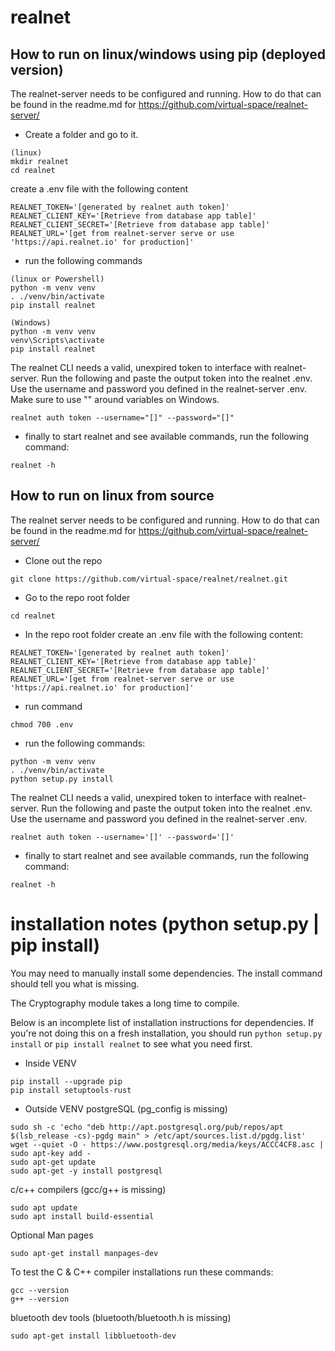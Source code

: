 # realnet
## How to run on linux/windows using pip (deployed version)
The realnet-server needs to be configured and running. How to do that can be found in the readme.md for https://github.com/virtual-space/realnet-server/

- Create a folder and go to it.
```
(linux)
mkdir realnet
cd realnet
```

create a .env file with the following content
```
REALNET_TOKEN='[generated by realnet auth token]'
REALNET_CLIENT_KEY='[Retrieve from database app table]'
REALNET_CLIENT_SECRET='[Retrieve from database app table]'
REALNET_URL='[get from realnet-server serve or use 'https://api.realnet.io' for production]'
```

- run the following commands
```
(linux or Powershell)
python -m venv venv
. ./venv/bin/activate
pip install realnet

(Windows)
python -m venv venv
venv\Scripts\activate
pip install realnet
```

The realnet CLI needs a valid, unexpired token to interface with realnet-server. Run the following and paste the output token into the realnet .env. Use the username and password you defined in the realnet-server .env. Make sure to use "" around variables on Windows.
```
realnet auth token --username="[]" --password="[]"
```

- finally to start realnet and see available commands, run the following command:
```
realnet -h
```

## How to run on linux from source

The realnet server needs to be configured and running. How to do that can be found in the readme.md for https://github.com/virtual-space/realnet-server/

- Clone out the repo
```
git clone https://github.com/virtual-space/realnet/realnet.git
```

- Go to the repo root folder 
```
cd realnet
```

- In the repo root folder create an .env file with the following content:
```
REALNET_TOKEN='[generated by realnet auth token]'
REALNET_CLIENT_KEY='[Retrieve from database app table]'
REALNET_CLIENT_SECRET='[Retrieve from database app table]'
REALNET_URL='[get from realnet-server serve or use 'https://api.realnet.io' for production]'
```

- run command
```
chmod 700 .env
```

- run the following commands:
```
python -m venv venv
. ./venv/bin/activate
python setup.py install
```
The realnet CLI needs a valid, unexpired token to interface with realnet-server. Run the following and paste the output token into the realnet .env. Use the username and password you defined in the realnet-server .env.
```
realnet auth token --username='[]' --password='[]'
```

- finally to start realnet and see available commands, run the following command:
```
realnet -h
```

# installation notes (python setup.py | pip install)

You may need to manually install some dependencies. The install command should tell you what is missing.

The Cryptography module takes a long time to compile.

Below is an incomplete list of installation instructions for dependencies. If you're not doing this on a fresh installation, you should run `python setup.py install` or `pip install realnet` to see what you need first.

- Inside VENV
```
pip install --upgrade pip
pip install setuptools-rust
```
- Outside VENV
postgreSQL (pg_config is missing)
```
sudo sh -c 'echo "deb http://apt.postgresql.org/pub/repos/apt $(lsb_release -cs)-pgdg main" > /etc/apt/sources.list.d/pgdg.list'
wget --quiet -O - https://www.postgresql.org/media/keys/ACCC4CF8.asc | sudo apt-key add -
sudo apt-get update
sudo apt-get -y install postgresql
```
c/c++ compilers (gcc/g++ is missing)
```
sudo apt update
sudo apt install build-essential
```
Optional Man pages
```
sudo apt-get install manpages-dev
```
To test the C & C++ compiler installations run these commands:
```
gcc --version
g++ --version
```
bluetooth dev tools (bluetooth/bluetooth.h is missing)
```
sudo apt-get install libbluetooth-dev
```
